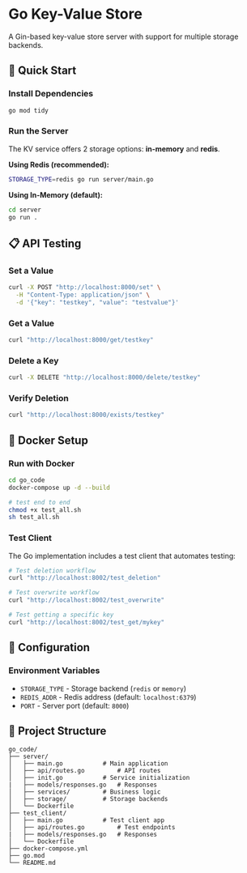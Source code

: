 # Go Key-Value Store

A Gin-based key-value store server with support for multiple storage backends.

## 🚀 Quick Start

### Install Dependencies

```bash
go mod tidy
```

### Run the Server

The KV service offers 2 storage options: **in-memory** and **redis**.

**Using Redis (recommended):**
```bash
STORAGE_TYPE=redis go run server/main.go
```

**Using In-Memory (default):**
```bash
cd server 
go run .
```

## 📋 API Testing

### Set a Value

```bash
curl -X POST "http://localhost:8000/set" \
  -H "Content-Type: application/json" \
  -d '{"key": "testkey", "value": "testvalue"}'
```

### Get a Value

```bash
curl "http://localhost:8000/get/testkey"
```

### Delete a Key

```bash
curl -X DELETE "http://localhost:8000/delete/testkey"
```

### Verify Deletion

```bash
curl "http://localhost:8000/exists/testkey"
```

## 🐳 Docker Setup

### Run with Docker

```bash
cd go_code
docker-compose up -d --build

# test end to end 
chmod +x test_all.sh
sh test_all.sh
```

### Test Client

The Go implementation includes a test client that automates testing:

```bash
# Test deletion workflow
curl "http://localhost:8002/test_deletion"

# Test overwrite workflow
curl "http://localhost:8002/test_overwrite"

# Test getting a specific key
curl "http://localhost:8002/test_get/mykey"
```

## 🔧 Configuration

### Environment Variables

- `STORAGE_TYPE` - Storage backend (`redis` or `memory`)
- `REDIS_ADDR` - Redis address (default: `localhost:6379`)
- `PORT` - Server port (default: `8000`)

## 📁 Project Structure

```
go_code/
├── server/
│   ├── main.go           # Main application
│   ├── api/routes.go         # API routes
│   ├── init.go           # Service initialization
|   ├── models/responses.go   # Responses
│   ├── services/         # Business logic
│   ├── storage/          # Storage backends
│   └── Dockerfile
├── test_client/
│   ├── main.go           # Test client app
│   ├── api/routes.go         # Test endpoints
|   ├── models/responses.go   # Responses
│   └── Dockerfile
├── docker-compose.yml
├── go.mod
└── README.md
``` 
